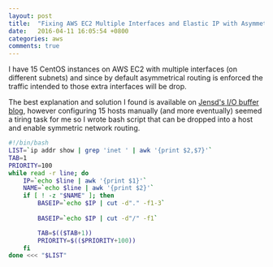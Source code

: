 ```yaml
---
layout: post
title:  "Fixing AWS EC2 Multiple Interfaces and Elastic IP with Asymmetric Network Routing"
date:   2016-04-11 16:05:54 +0800
categories: aws
comments: true
---
```


I have 15 CentOS instances on AWS EC2 with multiple interfaces (on different subnets) and since by default asymmetrical routing is enforced the traffic intended to those extra interfaces will be drop.

The best explanation and solution I found is available on [Jensd's I/O buffer blog](http://jensd.be/468/linux/two-network-cards-rp_filter), however configuring 15 hosts manually (and more eventually) seemed a tiring task for me so I wrote bash script that can be dropped into a host and enable symmetric network routing.

```sh
#!/bin/bash
LIST=`ip addr show | grep 'inet ' | awk '{print $2,$7}'`
TAB=1
PRIORITY=100
while read -r line; do
    IP=`echo $line | awk '{print $1}'`
    NAME=`echo $line | awk '{print $2}'`
    if [ ! -z "$NAME" ]; then
        BASEIP=`echo $IP | cut -d"." -f1-3`
        
        BASEIP=`echo $IP | cut -d"/" -f1`

        TAB=$(($TAB+1))
        PRIORITY=$(($PRIORITY+100))
    fi
done <<< "$LIST"
```

